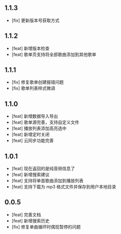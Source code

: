 ## 1.1.3

- [fix] 更新版本号获取方式

## 1.1.2

- [feat] 新增版本检查
- [feat] 歌单页支持将全部歌曲添加到其他歌单

## 1.1.1

- [fix] 修复歌单创建报错问题
- [fix] 歌单列表样式微调

## 1.1.0

- [feat] 新增数据导入导出
- [feat] 歌单源完善，支持自定义文件
- [feat] 播放列表添加高亮选中
- [feat] 新增定时关闭
- [feat] 云同步功能完善

## 1.0.1

- [feat] 现在返回的是纯音频信息了
- [feat] 新增搜索建议
- [feat] 支持将单首歌曲添加到播放列表
- [feat] 支持下载为 mp3 格式文件并保存到用户本地目录

## 0.0.5

- [feat] 完善文档
- [feat] 新增搜索历史
- [fix] 修复单曲循环时偶现暂停的问题
